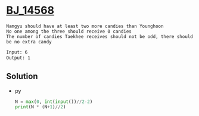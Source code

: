 # [BJ_14568](https://acmicpc.net/problem/14568)

```en
Namgyu should have at least two more candies than Younghoon
No one among the three should receive 0 candies
The number of candies Taekhee receives should not be odd, there should be no extra candy
```

```txt
Input: 6
Output: 1
```

## Solution

* py

  ```py
  N = max(0, int(input())//2-2)
  print(N * (N+1)//2)
  ```
